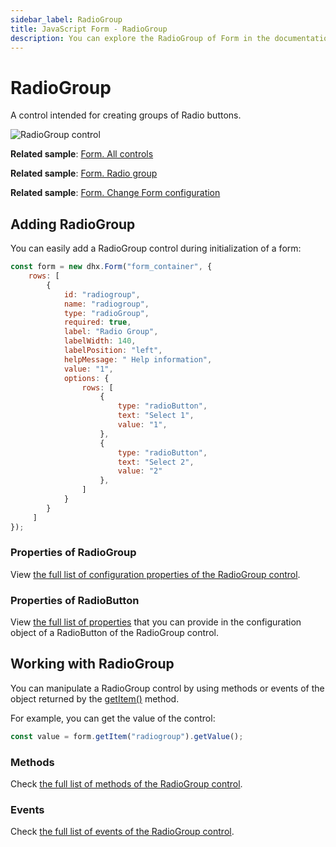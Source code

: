 ```yaml
---
sidebar_label: RadioGroup
title: JavaScript Form - RadioGroup 
description: You can explore the RadioGroup of Form in the documentation of the DHTMLX JavaScript UI library. Browse developer guides and API reference, try out code examples and live demos, and download a free 30-day evaluation version of DHTMLX Suite.
---
```


# RadioGroup

A control intended for creating groups of Radio buttons.

![RadioGroup control](../assets/form/form_radio.png)

**Related sample**: [Form. All controls](https://snippet.dhtmlx.com/ikyyekxq)

**Related sample**: [Form. Radio group](https://snippet.dhtmlx.com/ycp1cbct?tag=radio_group)

**Related sample**: [Form. Change Form configuration](https://snippet.dhtmlx.com/1pzybtja)

## Adding RadioGroup

You can easily add a RadioGroup control during initialization of a form:

~~~js
const form = new dhx.Form("form_container", {    
    rows: [
        {
            id: "radiogroup",
            name: "radiogroup",
            type: "radioGroup",
            required: true,
            label: "Radio Group",
            labelWidth: 140,
            labelPosition: "left",
            helpMessage: " Help information",
            value: "1",
            options: {
                rows: [
                    {
                        type: "radioButton",
                        text: "Select 1",
                        value: "1",
                    },
                    {
                        type: "radioButton",
                        text: "Select 2",
                        value: "2"
                    },
                ]
            }
        }
     ]
});
~~~

### Properties of RadioGroup

View [the full list of configuration properties of the RadioGroup control](form/api/radiogroup/api_radiogroup_properties.md).

### Properties of RadioButton

View [the full list of properties](form/api/radiogroup/api_radiogroup_properties.md#radiobutton-properties) that you can provide in the configuration object of a RadioButton of the RadioGroup control.

## Working with RadioGroup

You can manipulate a RadioGroup control by using methods or events of the object returned by the [getItem()](form/api/form_getitem_method.md) method.

For example, you can get the value of the control:

~~~js
const value = form.getItem("radiogroup").getValue();
~~~

### Methods

Check [the full list of methods of the RadioGroup control](form/api/api_overview.md#radiogroup-methods).

### Events

Check [the full list of events of the RadioGroup control](form/api/api_overview.md#radiogroup-events).
